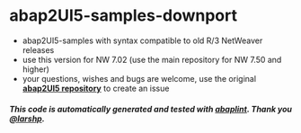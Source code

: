# abap2UI5-samples-downport

* abap2UI5-samples with syntax compatible to old R/3 NetWeaver releases
* use this version for NW 7.02 (use the main repository for NW 7.50 and higher)
* your questions, wishes and bugs are welcome, use the original [**abap2UI5 repository**](https://github.com/ABAP2UI5/ABAP2UI5) to create an issue

#### _This code is automatically generated and tested with [abaplint](https://abaplint.org/). Thank you [@larshp](https://github.com/larshp)._
